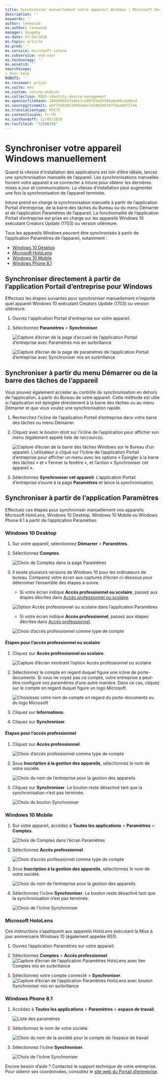 ```yaml
---
title: Synchroniser manuellement votre appareil Windows | Microsoft Docs
description: ''
keywords: ''
author: lenewsad
ms.author: lanewsad
manager: dougeby
ms.date: 07/24/2018
ms.topic: article
ms.prod: ''
ms.service: microsoft-intune
ms.subservice: end-user
ms.technology: ''
ms.assetid: ''
searchScope:
- User help
ROBOTS: ''
ms.reviewer: priyar
ms.suite: ems
ms.custom: intune-enduser
ms.collection: M365-identity-device-management
ms.openlocfilehash: 289d99603314be7c1097d54d59d4a0e90cae0bed
ms.sourcegitcommit: ebf72b038219904d6e7d20024b107f4aa68f57e6
ms.translationtype: MTE75
ms.contentlocale: fr-FR
ms.lasthandoff: 12/05/2019
ms.locfileid: "72508336"
---
```

# <a name="sync-your-windows-device-manually"></a>Synchroniser votre appareil Windows manuellement

Quand la vitesse d’installation des applications est loin d’être idéale, lancez une synchronisation manuelle de l’appareil. Les synchronisations manuelles forcent votre appareil à se connecter à Intune pour obtenir les dernières mises à jour et communications. La vitesse d’installation peut augmenter une fois la synchronisation de l’appareil terminée.

Intune prend en charge la synchronisation manuelle à partir de l’application Portail d’entreprise, de la barre des tâches du Bureau ou du menu Démarrer et de l’application Paramètres de l’appareil. La fonctionnalité de l’application Portail d’entreprise est prise en charge sur les appareils Windows 10 exécutant Creators Update (1703) ou version ultérieure. 

Tous les appareils Windows peuvent être synchronisés à partir de l’application Paramètres de l’appareil, notamment :

* [Windows 10 Desktop](#windows-10-desktop)  
* [Microsoft HoloLens](#microsoft-hololens)   
* [Windows 10 Mobile](#windows-10-mobile)  
* [Windows Phone 8.1](#windows-phone-81)    

## <a name="sync-directly-from-company-portal-app-for-windows"></a>Synchroniser directement à partir de l’application Portail d’entreprise pour Windows
Effectuez les étapes suivantes pour synchroniser manuellement n’importe quel appareil Windows 10 exécutant Creators Update (1703) ou version ultérieure.

1. Ouvrez l'application Portail d'entreprise sur votre appareil.

2. Sélectionnez **Paramètres** > **Synchroniser**.

    ![Capture d’écran de la page d’accueil de l’application Portail d’entreprise avec Paramètres mis en surbrillance](./media/RS1_homePage_settings_04.png)  
    
    ![Capture d’écran de la page de paramètres de l’application Portail d’entreprise avec Synchroniser mis en surbrillance](./media/RS1_settingspage_sync05.png)  

## <a name="sync-from-device-taskbar-or-start-menu"></a>Synchroniser à partir du menu Démarrer ou de la barre des tâches de l’appareil   

Vous pouvez également accéder au contrôle de synchronisation en dehors de l’application, à partir du Bureau de votre appareil. Cette méthode est utile si l’application est épinglée directement à la barre des tâches ou au menu Démarrer et que vous voulez une synchronisation rapide.  

1. Recherchez l’icône de l’application Portail d’entreprise dans votre barre des tâches ou menu Démarrer.  
2. Cliquez avec le bouton droit sur l’icône de l’application pour afficher son menu (également appelé liste de raccourcis).  

    ![Capture d’écran de la barre des tâches Windows sur le Bureau d’un appareil. L’utilisateur a cliqué sur l’icône de l’application Portail d’entreprise pour afficher un menu avec les options « Épingler à la barre des tâches » et « Fermer la fenêtre », et l’action « Synchroniser cet appareil ».](./media/sync-device-from-start-menu-1807.png)  

3. Sélectionnez **Synchroniser cet appareil**. L’application Portail d’entreprise s’ouvre à la page **Paramètres** et lance la synchronisation.  

## <a name="sync-from-settings-app"></a>Synchroniser à partir de l’application Paramètres 
Effectuez ces étapes pour synchroniser manuellement vos appareils Microsoft HoloLens, Windows 10 Desktop, Windows 10 Mobile ou Windows Phone 8.1 à partir de l’application Paramètres.  

### <a name="windows-10-desktop"></a>Windows 10 Desktop
1. Sur votre appareil, sélectionnez **Démarrer** > **Paramètres**.

2. Sélectionnez **Comptes**.

    ![Choix de Comptes dans la page Paramètres](./media/win10pc-sync-2-settings-accounts.png)  

3. Il existe plusieurs versions de Windows 10 pour les ordinateurs de bureau. Comparez votre écran aux captures d’écran ci-dessous pour déterminer l’ensemble des étapes à suivre. 

    * Si votre écran indique **Accès professionnel ou scolaire**, passez aux étapes décrites dans [Accès professionnel ou scolaire](#access-work-or-school-steps).

    ![Option Accès professionnel ou scolaire dans l’application Paramètres](./media/w10-enroll-rs1-connect-to-work-or-school.png)  

    * Si votre écran indique **Accès professionnel**, passez aux étapes décrites dans [Accès professionnel](#work-access-steps).  

    ![Choix d’accès professionnel comme type de compte](./media/win10pc-sync-3-work-access.png)

#### <a name="access-work-or-school-steps"></a>Étapes pour l’accès professionnel ou scolaire

1. Cliquez sur **Accès professionnel ou scolaire**.

    ![Capture d’écran montrant l’option Accès professionnel ou scolaire](./media/w10-enroll-rs1-connect-to-work-or-school.png)  

2. Sélectionnez le compte en regard duquel figure une icône de porte-documents. Si vous ne voyez pas ce compte, votre entreprise a peut-être configuré vos paramètres d’une autre manière. Dans ce cas, cliquez sur le compte en regard duquel figure un logo Microsoft.

     ![Choisissez votre nom de compte en regard du porte-documents ou du logo Microsoft](./media/win10pc-rs1-sync-info-button.png)

3. Cliquez sur **Informations**. 

4. Cliquez sur **Synchroniser**. 

#### <a name="work-access-steps"></a>Étapes pour l’accès professionnel

1. Cliquez sur **Accès professionnel**.

    ![Choix d’accès professionnel comme type de compte](./media/win10pc-sync-3-work-access.png)

2. Sous **Inscription à la gestion des appareils**, sélectionnez le nom de votre société.

    ![Choix du nom de l’entreprise pour la gestion des appareils](./media/win10pc-sync-4-tap-com-name.png)

3. Cliquez sur **Synchroniser**. Le bouton reste désactivé tant que la synchronisation n’est pas terminée.

    ![Choix du bouton Synchroniser](./media/win10pc-sync-5-tap-sync.png)  


### <a name="windows-10-mobile"></a>Windows 10 Mobile

   1. Sur votre appareil, accédez à **Toutes les applications** > **Paramètres** > **Comptes**.

       ![Choix de Comptes dans l’écran Paramètres](./media/win10m-sync-1-settings-accounts.png)

   2. Sélectionnez **Accès professionnel**.

       ![Choix d’accès professionnel comme type de compte](./media/win10m-sync-2-work-access.png)

   3. Sous **Inscription à la gestion des appareils**, sélectionnez le nom de votre société.

       ![Choix du nom de l’entreprise pour la gestion des appareils](./media/win10m-sync-3-tap-comp-name.png)

   4. Sélectionnez l’icône **Synchroniser**. Le bouton reste désactivé tant que la synchronisation n’est pas terminée.

       ![Choix de l’icône Synchroniser](./media/win10m-sync-4-tap-sync.png)  
### <a name="microsoft-hololens"></a>Microsoft HoloLens  
Ces instructions s’appliquent aux appareils HoloLens exécutant la Mise à jour anniversaire Windows 10 (également appelée RS1). 
1. Ouvrez l’application Paramètres sur votre appareil.  

2. Sélectionnez **Comptes** > **Accès professionnel**.  
    ![Capture d’écran de l’application Paramètres HoloLens avec lien Comptes mis en surbrillance](./media/RS1_holoLens_SettingsRS1_Accounts_06.png)  

3. Sélectionnez votre compte connecté > **Synchroniser**.  ![Capture d’écran de l’application Paramètres HoloLens avec bouton Synchroniser mis en surbrillance](./media/RS1_holoLens_SyncRS1_Sync_08.png)  

### <a name="windows-phone-81"></a>Windows Phone 8.1

1. Accédez à **Toutes les applications** > **Paramètres** > **espace de travail**.

    ![Liste des paramètres](./media/wp81-1-sync-settings-workplace.png)

2. Sélectionnez le nom de votre société.

    ![Choix du nom de la société pour le compte de l’espace de travail](./media/wp81-2-sync-tap-compname.png)

3. Sélectionnez l’icône **Synchroniser**.

    ![Choix de l’icône Synchroniser](./media/wp81-3-sync-tap-sync-button.png)

Encore besoin d’aide ? Contactez le support technique de votre entreprise. Pour obtenir ses coordonnées, consultez le [site web du Portail d’entreprise](https://go.microsoft.com/fwlink/?linkid=2010980).
